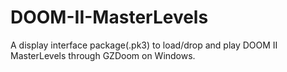 # DOOM-II-MasterLevels

A display interface package(.pk3) to load/drop and play DOOM II MasterLevels through GZDoom on Windows.
